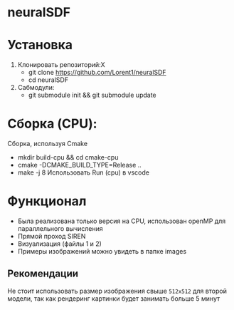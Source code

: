 # neuralSDF

# Установка
1. Клонировать репозиторий:X
   * git clone https://github.com/Lorent1/neuralSDF
   * cd neuralSDF 
2. Сабмодули:
   * git submodule init && git submodule update 

# Сборка (CPU):
Сборка, используя Cmake
   * mkdir build-cpu && cd cmake-cpu
   * cmake -DCMAKE_BUILD_TYPE=Release ..
   * make -j 8
Использовать Run (cpu) в vscode

# Функционал
   * Была реализована только версия на CPU, использован openMP для параллельного вычисления
   * Прямой проход SIREN
   * Визуализация (файлы 1 и 2)
   * Примеры изображений можно увидеть в папке images 

## Рекомендации
Не стоит использовать размер изображения свыше `512x512` для второй модели, так как рендеринг картинки будет занимать больше 5 минут
